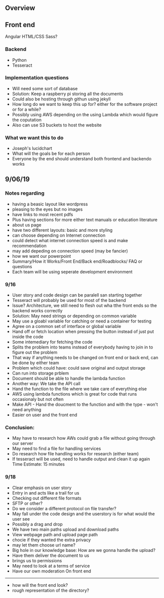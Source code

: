 ## Overview

Front end
---------
Angular
HTML/CSS
Sass?

### Backend

- Python
- Tesseract

### Implementation questions

- Will need some sort of database
- Solution: Keep a raspberry pi storing all the documents
- Could also be hosting through githun using jekyll
- How long do we want to keep this up for? either for the software project or for a while?
- Possibly using AWS depending on the using Lambda which would figure the coputation
- Also can use S3 buckets to host the website 

### What we want this to do
- Joseph's lucidchart
- What will the goals be for each person
- Everyone by the end should understand both frontend and backendo works


## 9/06/19

### Notes regarding
- having a beasic layout like wordpress
- pleasing to the eyes but no images
- have links to most recent pdfs
- Plus having sections for more either text manuals or education literature
- about us page
- have two different layouts: basic and more styling
- can choose depending on Internet connection
- could detect what internet connection speed is and make recommendation
- may add depeding on connection speed (may be fancier)
- how we want our powerpoint
- Summary/How it Works/Front End/Back end/Roadblocks/ FAQ or questions
- Each team will be using seperate development environment

### 9/16

- User story and code design can be paralell san starting together
- Tesseract will probably be used for most of the backend
- Issue? Architecture, we still need to flesh out wha tthe front ends so the backend works correctly
- Solution: May need strings or depending on common variable
- May use a gloabl variable for catching or need a container for testing 
- Agree on a common set of interface or global variable
- Hand off or fetch location when pressing the button instead of just put inside the code
- Some intemediary for fetching the code
- Splits the problem into teams instead of everybody having to join in to figure out the problem
- That way if anything needs to be changed on front end or back end, can be done by either team
- Problem which could have: could save original and output storage
- Can run into storage prblem
- Document should be able to handle the lambda function
- Another way: We take the API call
- Hand the function to the file where we take care of everything else
- AWS using lambda functions which is great for code that runs occasionaly but not often
- Make API - Hand the doucment to the function and with the type - won't need anything
- Easier on user and the front end

### Conclusion:
- May have to research how AWs could grab a file without going through our server
- May need to find a file for handling services
- Do research how file handling works for research (either team)
- If tesseract will be used, need to handle output and clean it up again
 Time Estimate: 15 minutes

### 9/18

- Clear emphasis on user story
- Entry in and acts like a trail for us
- Checking out different file formats
- SFTP or other?
- Do we consider a different protocol on file transfer?
- May fall under the code design and the userstory is for what would the user see
- Possibly a drag and drop
- We have two main paths upload and download paths
- View webpage path and upload page path
- chocie if they wanted the extra privacy
- may let them choose url name?
- Big hole in our knowledge base: How are we gonna handle the upload?
- Have them deliver the document to us
- brings us to permissions
- May need to look at a terms of service
- Have our own moderation
On front end
------------
- how will the front end look?
- rough representation of the directory?
